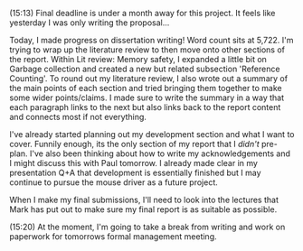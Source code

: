 (15:13)
Final deadline is under a month away for this project. It feels like yesterday I was only writing the proposal...

Today, I made progress on dissertation writing! Word count sits at 5,722. I'm trying to wrap up the literature review to then move onto other sections of the report. Within Lit review: Memory safety, I expanded a little bit on Garbage collection and created a new but related subsection 'Reference Counting'. To round out my literature review, I also wrote out a summary of the main points of each section and tried bringing them together to make some wider points/claims. I made sure to write the summary in a way that each paragraph links to the next but also links back to the report content and connects most if not everything.

I've already started planning out my development section and what I want to cover. Funnily enough, its the only section of my report that I *didn't* pre-plan. I've also been thinking about how to write my acknowledgements and I might discuss this with Paul tomorrow. I already made clear in my presentation Q+A that development is essentially finished but I may continue to pursue the mouse driver as a future project.

When I make my final submissions, I'll need to look into the lectures that Mark has put out to make sure my final report is as suitable as possible.

(15:20)
At the moment, I'm going to take a break from writing and work on paperwork for tomorrows formal management meeting. 